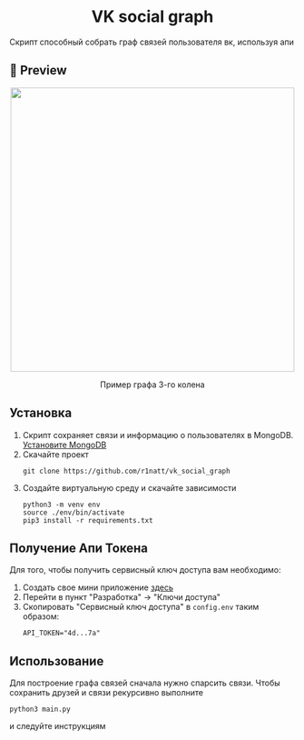<h1 align="center">VK social graph</h1>

<p>Скрипт способный собрать граф связей пользователя вк, используя апи<p>

## 🌟 Preview

<p align="center">
  <img src="examples/example_3.png" width="500">
</p>
<p align="center">Пример графа 3-го колена</p>

## Установка
1. Скрипт сохраняет связи и информацию о пользователях в MongoDB. [Установите MongoDB](https://www.mongodb.com/docs/v3.0/administration/install-on-linux/)
2. Скачайте проект
   ```
   git clone https://github.com/r1natt/vk_social_graph
   ```
3. Создайте виртуальную среду и скачайте зависимости
   ```
   python3 -m venv env
   source ./env/bin/activate
   pip3 install -r requirements.txt
   ```

## Получение Апи Токена
Для того, чтобы получить сервисный ключ доступа вам необходимо:
1) Создать свое мини приложение [здесь](https://dev.vk.com/ru/admin/apps-list)
2) Перейти в пункт "Разработка" -> "Ключи доступа"
3) Скопировать "Сервисный ключ доступа" в `config.env` таким образом:
   ```
   API_TOKEN="4d...7a"
   ```

## Использование
Для построение графа связей сначала нужно спарсить связи.
Чтобы сохранить друзей и связи рекурсивно выполните
```
python3 main.py
```
и следуйте инструкциям
